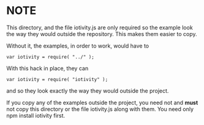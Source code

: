 # NOTE

This directory, and the file iotivity.js are only required so the example look the way they would
outside the repository. This makes them easier to copy.

Without it, the examples, in order to work, would have to

```JS
var iotivity = require( "../" );
```

With this hack in place, they can

```JS
var iotivity = require( "iotivity" );
```

and so they look exactly the way they would outside the project.

If you copy any of the examples outside the project, you need not and **must** not copy this
directory or the file iotivity.js along with them. You need only npm install iotivity first.
